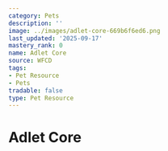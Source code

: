 ```yaml
---
category: Pets
description: ''
image: ../images/adlet-core-669b6f6ed6.png
last_updated: '2025-09-17'
mastery_rank: 0
name: Adlet Core
source: WFCD
tags:
- Pet Resource
- Pets
tradable: false
type: Pet Resource
---
```


# Adlet Core

